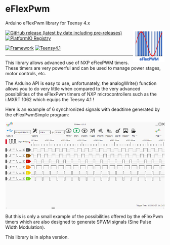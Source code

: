 # eFlexPwm
Arduino eFlexPwm library for Teensy 4.x

<a href="https://www.oshwa.org/">
  <img src="https://raw.githubusercontent.com/epsilonrt/eFlexPwm/master/extras/images/eflexpwm_logo_small.png" alt="eFlexPwm Logo" align="right" valign="top">
</a>

[![GitHub release (latest by date including pre-releases)](https://img.shields.io/github/v/release/epsilonrt/eFlexPwm?include_prereleases)](https://github.com/epsilonrt/eFlexPwm/releases) 
[![PlatformIO Registry](https://badges.registry.platformio.org/packages/epsilonrt/library/eFlexPwm.svg)](https://registry.platformio.org/libraries/epsilonrt/eFlexPwm) 

[![Framework](https://img.shields.io/badge/Framework-Arduino-blue)](https://www.arduino.cc/)
[![Teensy4.1](https://github.com/epsilonrt/eFlexPwm/actions/workflows/build_teensy41.yml/badge.svg)](https://github.com/epsilonrt/eFlexPwm/actions/workflows/build_teensy41.yml) 

---

This library allows advanced use of NXP eFlexPWM timers. These timers are very powerful and can be used to manage power stages, motor controls, etc.

The Arduino API is easy to use, unfortunately, the analogWrite() function allows you to do very little when compared to the very advanced possibilities of the eFlexPwm timers of NXP microcontrollers such as the i.MXRT 1062 which equips the Teesny 4.1 !


Here is an example of 6 synchronized signals with deadtime generated by the eFlexPwmSimple program:

<img src="https://raw.githubusercontent.com/epsilonrt/eFlexPwm/master/extras/images/dslogic_example_simple.png" alt="DsLogic View" align="center">

But this is only a small example of the possibilities offered by the eFlexPwm timers which are also designed to generate SPWM signals (Sine Pulse Width Modulation).

This library is in alpha version.
